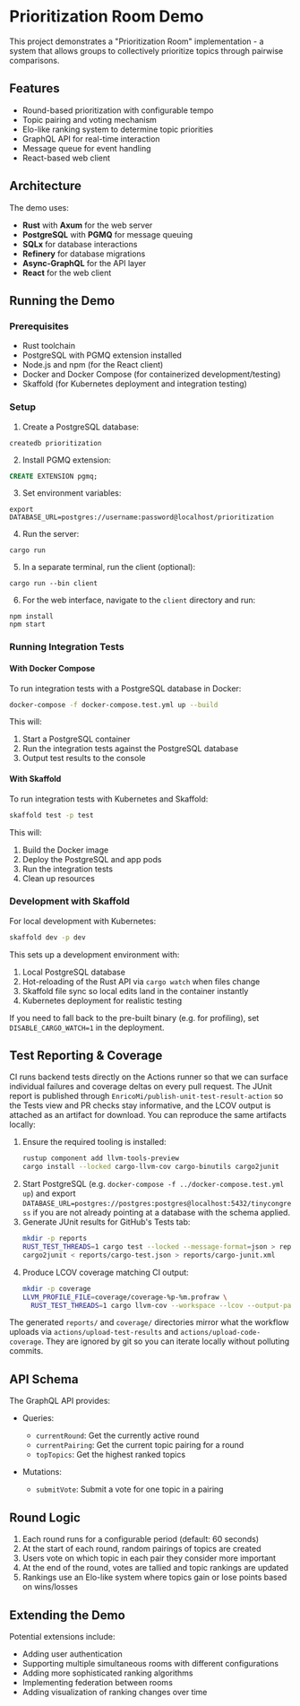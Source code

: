 # Prioritization Room Demo

This project demonstrates a "Prioritization Room" implementation - a system that allows groups to collectively prioritize topics through pairwise comparisons.

## Features

- Round-based prioritization with configurable tempo
- Topic pairing and voting mechanism
- Elo-like ranking system to determine topic priorities
- GraphQL API for real-time interaction
- Message queue for event handling
- React-based web client

## Architecture

The demo uses:
- **Rust** with **Axum** for the web server
- **PostgreSQL** with **PGMQ** for message queuing
- **SQLx** for database interactions
- **Refinery** for database migrations
- **Async-GraphQL** for the API layer
- **React** for the web client

## Running the Demo

### Prerequisites

- Rust toolchain
- PostgreSQL with PGMQ extension installed
- Node.js and npm (for the React client)
- Docker and Docker Compose (for containerized development/testing)
- Skaffold (for Kubernetes deployment and integration testing)

### Setup

1. Create a PostgreSQL database:
```
createdb prioritization
```

2. Install PGMQ extension:
```sql
CREATE EXTENSION pgmq;
```

3. Set environment variables:
```
export DATABASE_URL=postgres://username:password@localhost/prioritization
```

4. Run the server:
```
cargo run
```

5. In a separate terminal, run the client (optional):
```
cargo run --bin client
```

6. For the web interface, navigate to the `client` directory and run:
```
npm install
npm start
```

### Running Integration Tests

#### With Docker Compose

To run integration tests with a PostgreSQL database in Docker:

```bash
docker-compose -f docker-compose.test.yml up --build
```

This will:
1. Start a PostgreSQL container
2. Run the integration tests against the PostgreSQL database
3. Output test results to the console

#### With Skaffold

To run integration tests with Kubernetes and Skaffold:

```bash
skaffold test -p test
```

This will:
1. Build the Docker image
2. Deploy the PostgreSQL and app pods
3. Run the integration tests
4. Clean up resources

### Development with Skaffold

For local development with Kubernetes:

```bash
skaffold dev -p dev
```

This sets up a development environment with:
1. Local PostgreSQL database
2. Hot-reloading of the Rust API via `cargo watch` when files change
3. Skaffold file sync so local edits land in the container instantly
4. Kubernetes deployment for realistic testing

If you need to fall back to the pre-built binary (e.g. for profiling), set `DISABLE_CARGO_WATCH=1` in the deployment.

## Test Reporting & Coverage

CI runs backend tests directly on the Actions runner so that we can surface individual failures and coverage deltas on every pull request. The JUnit report is published through `EnricoMi/publish-unit-test-result-action` so the Tests view and PR checks stay informative, and the LCOV output is attached as an artifact for download. You can reproduce the same artifacts locally:

1. Ensure the required tooling is installed:
   ```bash
   rustup component add llvm-tools-preview
   cargo install --locked cargo-llvm-cov cargo-binutils cargo2junit
   ```
2. Start PostgreSQL (e.g. `docker-compose -f ../docker-compose.test.yml up`) and export `DATABASE_URL=postgres://postgres:postgres@localhost:5432/tinycongress` if you are not already pointing at a database with the schema applied.
3. Generate JUnit results for GitHub's Tests tab:
   ```bash
   mkdir -p reports
   RUST_TEST_THREADS=1 cargo test --locked --message-format=json > reports/cargo-test.json
   cargo2junit < reports/cargo-test.json > reports/cargo-junit.xml
   ```
4. Produce LCOV coverage matching CI output:
   ```bash
   mkdir -p coverage
   LLVM_PROFILE_FILE=coverage/coverage-%p-%m.profraw \
     RUST_TEST_THREADS=1 cargo llvm-cov --workspace --lcov --output-path coverage/rust.lcov
   ```

The generated `reports/` and `coverage/` directories mirror what the workflow uploads via `actions/upload-test-results` and `actions/upload-code-coverage`. They are ignored by git so you can iterate locally without polluting commits.

## API Schema

The GraphQL API provides:

- Queries:
  - `currentRound`: Get the currently active round
  - `currentPairing`: Get the current topic pairing for a round
  - `topTopics`: Get the highest ranked topics

- Mutations:
  - `submitVote`: Submit a vote for one topic in a pairing

## Round Logic

1. Each round runs for a configurable period (default: 60 seconds)
2. At the start of each round, random pairings of topics are created
3. Users vote on which topic in each pair they consider more important
4. At the end of the round, votes are tallied and topic rankings are updated
5. Rankings use an Elo-like system where topics gain or lose points based on wins/losses

## Extending the Demo

Potential extensions include:
- Adding user authentication
- Supporting multiple simultaneous rooms with different configurations
- Adding more sophisticated ranking algorithms
- Implementing federation between rooms
- Adding visualization of ranking changes over time
